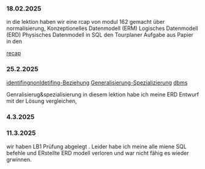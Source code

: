 ### 18.02.2025
in die lektion haben wir eine rcap von modul 162 gemacht über normalisierung, Konzeptionelles Datenmodell (ERM)
Logisches Datenmodell (ERD)
Physisches Datenmodell in SQL 
den Tourplaner Aufgabe aus Papier in den

[recap](recap.md)  
### 25.2.2025

[identifingnonIdetifing-Beziehung]((non)identifying-Relation.md)
[Generalisierung-Spezializierung](Genralisierug&spezialisierung.md)
[dbms](DBMS.md)

Genralisierug&spezialisierung
in  diesem lektion habe ich meine ERD Entwurf mit der Lösung vergleichen, 

### 4.3.2025

### 11.3.2025
wir haben LB1 Prüfung abgelegt . Leider habe ich meine alle miene SQL befehle und ERstellte ERD modell verloren und war nicht fähig es wieder grwinnen.
